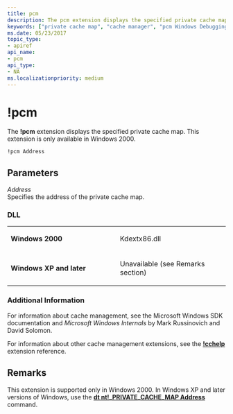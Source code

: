 ```yaml
---
title: pcm
description: The pcm extension displays the specified private cache map. This extension is only available in Windows 2000.
keywords: ["private cache map", "cache manager", "pcm Windows Debugging"]
ms.date: 05/23/2017
topic_type:
- apiref
api_name:
- pcm
api_type:
- NA
ms.localizationpriority: medium
---
```


# !pcm


The **!pcm** extension displays the specified private cache map. This extension is only available in Windows 2000.

```dbgcmd
!pcm Address
```

## <span id="Parameters"></span><span id="parameters"></span><span id="PARAMETERS"></span>Parameters


<span id="_______Address______"></span><span id="_______address______"></span><span id="_______ADDRESS______"></span> *Address*   
Specifies the address of the private cache map.

### <span id="DLL"></span><span id="dll"></span>DLL

<table>
<colgroup>
<col width="50%" />
<col width="50%" />
</colgroup>
<tbody>
<tr class="odd">
<td align="left"><p><strong>Windows 2000</strong></p></td>
<td align="left"><p>Kdextx86.dll</p></td>
</tr>
<tr class="even">
<td align="left"><p><strong>Windows XP and later</strong></p></td>
<td align="left"><p>Unavailable (see Remarks section)</p></td>
</tr>
</tbody>
</table>

 

### <span id="Additional_Information"></span><span id="additional_information"></span><span id="ADDITIONAL_INFORMATION"></span>Additional Information

For information about cache management, see the Microsoft Windows SDK documentation and *Microsoft Windows Internals* by Mark Russinovich and David Solomon.

For information about other cache management extensions, see the [**!cchelp**](-cchelp.md) extension reference.

## Remarks

This extension is supported only in Windows 2000. In Windows XP and later versions of Windows, use the [**dt nt!\_PRIVATE\_CACHE\_MAP Address**](dt--display-type-.md) command.

 

 





